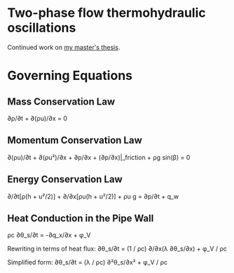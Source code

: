 # Two-phase flow thermohydraulic oscillations
Continued work on [my master's thesis](https://zir.nsk.hr/islandora/object/fsb%3A9362).


# Governing Equations

## Mass Conservation Law
∂ρ/∂t + ∂(ρu)/∂x = 0

## Momentum Conservation Law
∂(ρu)/∂t + ∂(ρu²)/∂x + ∂p/∂x + (∂p/∂x)|_friction + ρg sin(β) = 0

## Energy Conservation Law
∂/∂t[ρ(h + u²/2)] + ∂/∂x[ρu(h + u²/2)] + ρu g = ∂p/∂t + q_w

## Heat Conduction in the Pipe Wall
ρc ∂θ_s/∂t = -∂q_x/∂x + φ_V

Rewriting in terms of heat flux:
∂θ_s/∂t = (1 / ρc) ∂/∂x(λ ∂θ_s/∂x) + φ_V / ρc

Simplified form:
∂θ_s/∂t = (λ / ρc) ∂²θ_s/∂x² + φ_V / ρc

